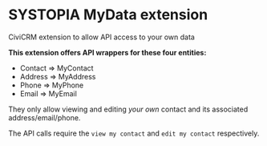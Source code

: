 # SYSTOPIA MyData extension
CiviCRM extension to allow API access to your own data

**This extension offers API wrappers for these four entities:**
 * Contact => MyContact
 * Address => MyAddress
 * Phone => MyPhone
 * Email => MyEmail

They only allow viewing and editing *your own* contact and its associated address/email/phone.

The API calls require the ``view my contact`` and ``edit my contact`` respectively.
